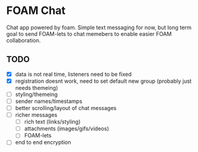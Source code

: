 # FOAM Chat

Chat app powered by foam.  Simple text messaging for now, but long term goal to send FOAM-lets to chat memebers to enable easier FOAM collaboration.


## TODO

- [x] data is not real time, listeners need to be fixed
- [x] registration doesnt work, need to set default new group (probably just needs themeing)
- [ ] styling/themeing
- [ ] sender names/timestamps
- [ ] better scrolling/layout of chat messages
- [ ] richer messages
  - [ ] rich text (links/styling)
  - [ ] attachments (images/gifs/videos)
  - [ ] FOAM-lets
- [ ] end to end encryption
